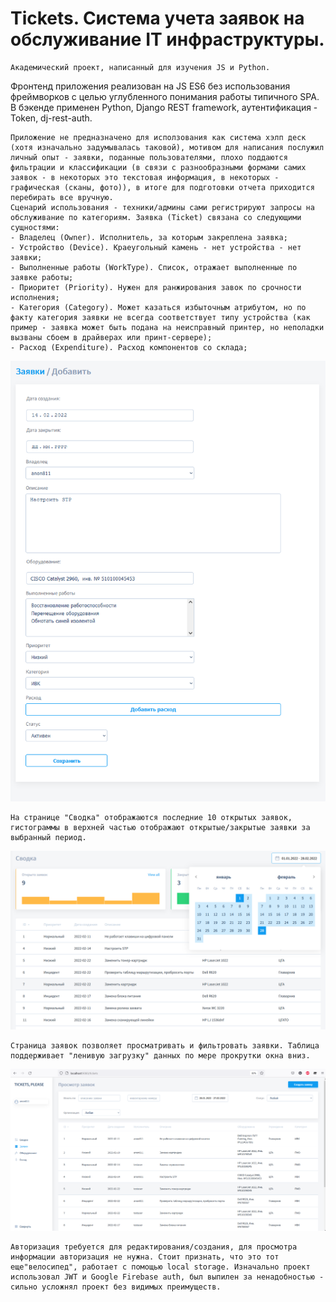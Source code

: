 # Tickets. Система учета заявок на обслуживание IT инфраструктуры. 

    Академический проект, написанный для изучения JS и Python. 
Фронтенд приложения реализован на JS ES6 без использования фреймворков с целью углубленного понимания работы типичного SPA. В бэкенде применен Python, Django REST framework, аутентификация - Token, dj-rest-auth.

    Приложение не предназначено для исползования как система хэлп деск (хотя изначально задумывалась таковой), мотивом для написания послужил личный опыт - заявки, поданные пользователями, плохо поддаются фильтрации и классификации (в связи с разнообразными формами самих заявок - в некоторых это текстовая информация, в некоторых - графическая (сканы, фото)), в итоге для подготовки отчета приходится перебирать все вручную. 
    Сценарий использования - техники/админы сами регистрируют запросы на обслуживание по категориям. Заявка (Ticket) связана со следующими сущностями:
    - Владелец (Owner). Исполнитель, за которым закреплена заявка;
    - Устройство (Device). Краеугольный камень - нет устройства - нет заявки;
    - Выполненные работы (WorkType). Список, отражает выполненные по заявке работы;
    - Приоритет (Priority). Нужен для ранжирования завок по срочности исполнения;
    - Категория (Category). Может казаться избыточным атрибутом, но по факту категория заявки не всегда соответствует типу устройства (как пример - заявка может быть подана на неисправный принтер, но неполадки вызваны сбоем в драйверах или принт-сервере);
    - Расход (Expenditure). Расход компонентов со склада;
    
    
![](https://github.com/anon811/tickets/blob/main/readme-img/ticket_form.png)


    На странице "Сводка" отображаются последние 10 открытых заявок, гистограммы в верхней частью отображают открытые/закрытые заявки за выбранный период. 
    

![](https://github.com/anon811/tickets/blob/main/readme-img/dashboard.png)


    Страница заявок позволяет просматривать и фильтровать заявки. Таблица поддерживает "ленивую загрузку" данных по мере прокрутки окна вниз. 
    
    
![](https://github.com/anon811/tickets/blob/main/readme-img/ticket-list.png)


    Авторизация требуется для редактирования/создания, для просмотра информации авторизация не нужна. Стоит признать, что это тот еще"велосипед", работает с помощью local storage. Изначально проект использовал JWT и Google Firebase auth, был выпилен за ненадобностью - сильно усложнял проект без видимых преимуществ. 
